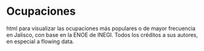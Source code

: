 # Ocupaciones
 
html para visualizar las ocupaciones más populares o de mayor frecuencia en Jalisco, con base en la ENOE de INEGI.
Todos los créditos a sus autores, en especial a flowing data.
